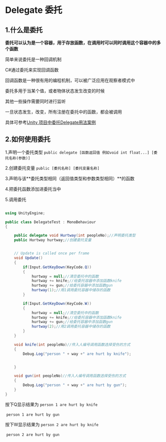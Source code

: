 # Delegate 委托



## 1.什么是委托

**委托可以认为是一个容器，用于存放函数，在调用时可以同时调用这个容器中的多个函数**



简单来说委托是一种回调机制

C#通过委托来实现回调函数

回调函数是一种很有用的编程机制，可以被广泛应用在观察者模式中



委托多用于当某个值，或者物体状态发生改变的时候

其他一些操作需要同时进行监听

一旦状态发生，改变，所有注册在委托中的函数，都会被调用

具体可参考[Unity 项目中委托Delegate用法案例](https://blog.csdn.net/ChinarCSDN/article/details/80387157)



## 2.如何使用委托

1.声明一个委托类型 `public delegate [函数返回值 例如void int float...] [委托名称(参数)]` 

2.创建委托变量 `public [委托名称] [委托变量名称]` 

3.声明与该**委托类型相同（返回值类型和参数类型相同）**的函数

4.把委托函数添加进委托当中

5.调用委托

```c#

using UnityEngine;

public class DelegateTest : MonoBehaviour
{

    public delegate void Hurtway(int peopleNo);//声明委托类型
    public Hurtway hurtway;//创建委托变量


    // Update is called once per frame
    void Update()
    {
        if(Input.GetKeyDown(KeyCode.Q))
        {
            hurtway = null;//清空委托中的函数
            hurtway += knife;//给委托容器中添加函数knife
            hurtway += gun;//给委托容器中添加函数gun
            hurtway(1);//用1调用委托容器中储存的函数
        }

        if(Input.GetKeyDown(KeyCode.W))
        {
            hurtway = null;//清空委托中的函数
            hurtway += knife;//给委托容器中添加函数knife
            hurtway += gun;//给委托容器中添加函数gun
            hurtway(2);//用2调用委托容器中储存的函数
        }
    }

    void knife(int peopleNo)//传入人编号调用函数选择受伤的方式
    {
        Debug.Log("person " + way +" are hurt by knife");


    }

    void gun(int peopleNo)//传入人编号调用函数选择受伤的方式
    {
        Debug.Log("person " + way +" are hurt by gun");
    }
}

```

按下Q显示结果为 `person 1 are hurt by knife` 

​							   `person 1 are hurt by gun` 

按下W显示结果为 `person 2 are hurt by knife`   

​                               `person 2 are hurt by gun` 



